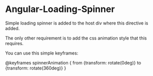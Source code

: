 # Angular-Loading-Spinner
Simple loading spinner is added to the host div where this directive is added.

The only other requirement is to add the css animation style that this requires.

You can use this simple keyframes:

@keyframes spinnerAnimation {
  from {transform: rotate(0deg)}
  to {transform: rotate(360deg)}
}
